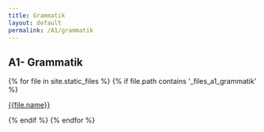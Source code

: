 ```yaml
---
title: Grammatik
layout: default
permalink: /A1/grammatik
---
```


## A1- Grammatik
<div>
{% for file in site.static_files %}
    {% if file.path contains '_files_a1_grammatik' %}   
        <p> 
            <a href="{{site.url}}{{file.path}}" target="_blank" rel="noopener noreferrer">{{file.name}}</a>
        </p>
    {% endif %}
{% endfor %}
</div>